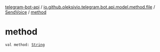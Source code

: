 [telegram-bot-api](../../index.md) / [io.github.oleksivio.telegram.bot.api.model.method.file](../index.md) / [SendVoice](index.md) / [method](./method.md)

# method

`val method: `[`String`](https://kotlinlang.org/api/latest/jvm/stdlib/kotlin/-string/index.html)
